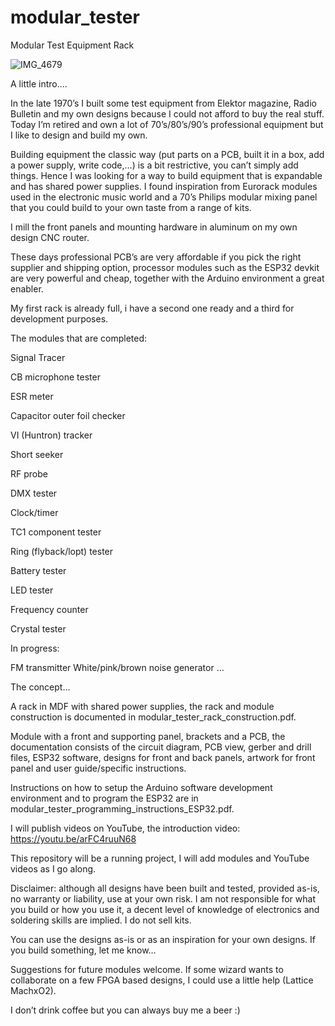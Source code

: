 # modular_tester

Modular Test Equipment Rack

![IMG_4679](https://github.com/user-attachments/assets/2f432137-6b09-4a2c-b6a2-88ec036765db)

A little intro….

In the late 1970’s I built some test equipment from Elektor magazine, Radio Bulletin and my own designs because I could not afford to buy the real stuff. Today I’m retired and own a lot of 70’s/80’s/90’s professional equipment but I like to design and build my own.

Building equipment the classic way (put parts on a PCB, built it in a box, add a power supply, write code,…) is a bit restrictive, you can’t simply add things. Hence I was looking for a way to build equipment that is expandable and has shared power supplies. I found inspiration from Eurorack modules used in the electronic music world and a 70’s Philips modular mixing panel that you could build to your own taste from a range of kits.

I mill the front panels and mounting hardware in aluminum on my own design CNC router.

These days professional PCB’s are very affordable if you pick the right supplier and shipping option, processor modules such as the ESP32 devkit are very powerful and cheap, together with the Arduino environment a great enabler.

My first rack is already full, i have a second one ready and a third for development purposes.

The modules that are completed:

Signal Tracer

CB microphone tester

ESR meter

Capacitor outer foil checker

VI (Huntron) tracker

Short seeker

RF probe

DMX tester

Clock/timer

TC1 component tester

Ring (flyback/lopt) tester

Battery tester

LED tester

Frequency counter

Crystal tester

In progress:

FM transmitter
White/pink/brown noise generator
...

The concept…

A rack in MDF with shared power supplies, the rack and module construction is documented in modular_tester_rack_construction.pdf.

Module with a front and supporting panel, brackets and a PCB, the documentation consists of the circuit diagram, PCB view, gerber and drill files, ESP32 software, designs for front and back panels, artwork for front panel and user guide/specific instructions.

Instructions on how to setup the Arduino software development environment and to program the ESP32 are in modular_tester_programming_instructions_ESP32.pdf.

I will publish videos on YouTube, the introduction video: https://youtu.be/arFC4ruuN68

This repository will be a running project, I will add modules and YouTube videos as I go along.

Disclaimer: although all designs have been built and tested, provided as-is, no warranty or liability, use at your own risk. I am not responsible for what you build or how you use it, a decent level of knowledge of electronics and soldering skills are implied. I do not sell kits.

You can use the designs as-is or as an inspiration for your own designs. If you build something, let me know…

Suggestions for future modules welcome. If some wizard wants to collaborate on a few FPGA based designs, I could use a little help (Lattice MachxO2).

I don’t drink coffee but you can always buy me a beer :)





